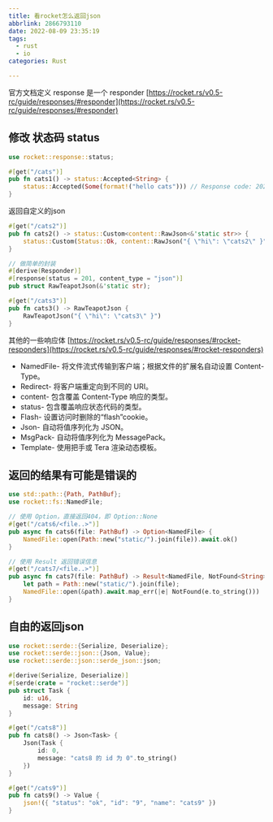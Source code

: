 ```yaml
---
title: 看rocket怎么返回json
abbrlink: 2866793110
date: 2022-08-09 23:35:19
tags:
  - rust
  - io
categories: Rust

---
```


官方文档定义 response 是一个 responder
[https://rocket.rs/v0.5-rc/guide/responses/#responder](https://rocket.rs/v0.5-rc/guide/responses/#responder)

<!-- more -->

## 修改 状态码 status

```rust
use rocket::response::status;

#[get("/cats")]
pub fn cats1() -> status::Accepted<String> {
    status::Accepted(Some(format!("hello cats"))) // Response code: 202 (Accepted);
}
```

返回自定义的json

```rust
#[get("/cats2")]
pub fn cats2() -> status::Custom<content::RawJson<&'static str>> {
    status::Custom(Status::Ok, content::RawJson("{ \"hi\": \"cats2\" }"))
}

// 做简单的封装
#[derive(Responder)]
#[response(status = 201, content_type = "json")]
pub struct RawTeapotJson(&'static str);

#[get("/cats3")]
pub fn cats3() -> RawTeapotJson {
    RawTeapotJson("{ \"hi\": \"cats3\" }")
}
```

其他的一些响应体
[https://rocket.rs/v0.5-rc/guide/responses/#rocket-responders](https://rocket.rs/v0.5-rc/guide/responses/#rocket-responders)

* NamedFile- 将文件流式传输到客户端；根据文件的扩展名自动设置 Content-Type。
* Redirect- 将客户端重定向到不同的 URI。
* content- 包含覆盖 Content-Type 响应的类型。
* status- 包含覆盖响应状态代码的类型。
* Flash- 设置访问时删除的“flash”cookie。
* Json- 自动将值序列化为 JSON。
* MsgPack- 自动将值序列化为 MessagePack。
* Template- 使用把手或 Tera 渲染动态模板。


## 返回的结果有可能是错误的
```rust
use std::path::{Path, PathBuf};
use rocket::fs::NamedFile;

// 使用 Option，直接返回404，即 Option::None
#[get("/cats6/<file..>")]
pub async fn cats6(file: PathBuf) -> Option<NamedFile> {
    NamedFile::open(Path::new("static/").join(file)).await.ok()
}

// 使用 Result 返回错误信息
#[get("/cats7/<file..>")]
pub async fn cats7(file: PathBuf) -> Result<NamedFile, NotFound<String>> {
    let path = Path::new("static/").join(file);
    NamedFile::open(&path).await.map_err(|e| NotFound(e.to_string()))
}

```

## 自由的返回json
```rust
use rocket::serde::{Serialize, Deserialize};
use rocket::serde::json::{Json, Value};
use rocket::serde::json::serde_json::json;

#[derive(Serialize, Deserialize)]
#[serde(crate = "rocket::serde")]
pub struct Task {
    id: u16,
    message: String
}

#[get("/cats8")]
pub fn cats8() -> Json<Task> {
    Json(Task {
        id: 0,
        message: "cats8 的 id 为 0".to_string()
    })
}

#[get("/cats9")]
pub fn cats9() -> Value {
    json!({ "status": "ok", "id": "9", "name": "cats9" })
}

```

